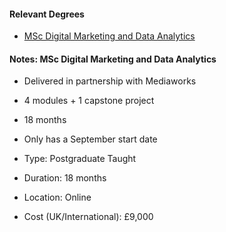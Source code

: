 
#### Relevant Degrees
- [MSc Digital Marketing and Data Analytics](https://www.yorksj.ac.uk/courses/postgraduate/marketing-and-data-analytics/digital-marketing-and-data-analytics-online/)

#### Notes: MSc Digital Marketing and Data Analytics
- Delivered in partnership with Mediaworks
- 4 modules + 1 capstone project
- 18 months
- Only has a September start date

- Type: Postgraduate Taught
- Duration: 18 months
- Location: Online
- Cost (UK/International): £9,000